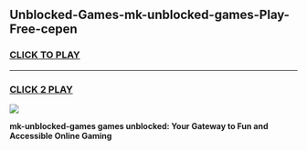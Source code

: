 
## Unblocked-Games-mk-unblocked-games-Play-Free-cepen
<h3>
<a href="https://premium76.site?title=mk-unblocked-games&ref=23A">CLICK TO PLAY</a></h3>
<hr>

<h3>
<a href="https://premium76.site?title=mk-unblocked-games&ref=23A">CLICK 2 PLAY</a>
  
</h3>

<a href="https://premium76.site?title=mk-unblocked-games&ref=23A"><img src="https://clearcache.store/games.png"></a>


**mk-unblocked-games games unblocked: Your Gateway to Fun and Accessible Online Gaming**
